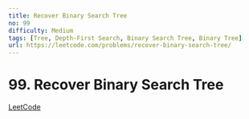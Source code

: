 ```yaml
---
title: Recover Binary Search Tree
no: 99
difficulty: Medium
tags: [Tree, Depth-First Search, Binary Search Tree, Binary Tree]
url: https://leetcode.com/problems/recover-binary-search-tree/
---
```


# 99. Recover Binary Search Tree

[LeetCode](https://leetcode.com/problems/recover-binary-search-tree/)

